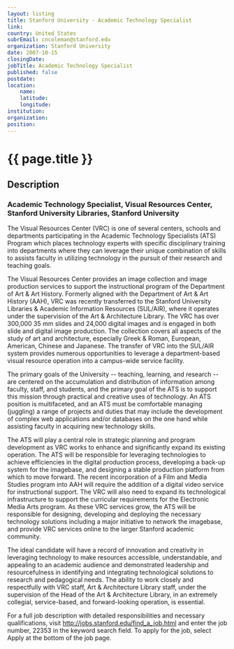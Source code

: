 ```yaml
---
layout: listing
title: Stanford University - Academic Technology Specialist
link:
country: United States
subrEmail: cncoleman@stanford.edu
organization: Stanford University 
date: 2007-10-15
closingDate: 
jobTitle: Academic Technology Specialist
published: false
postdate:
location:
	name: 
	latitude: 
	longitude: 
institution: 
organization: 
position: 
--- 
```



# {{ page.title }}

## Description






<h3>Academic Technology Specialist, Visual Resources Center, Stanford University Libraries, Stanford University</h3>

<p>The Visual Resources Center (VRC) is one of several centers, schools and departments participating in the Academic Technology Specialists (ATS) Program which places technology experts with specific disciplinary training into departments where they can leverage their unique combination of skills to assists faculty in utilizing technology in the pursuit of their research and teaching goals.</p>

<p>The Visual Resources Center provides an image collection and image production services to support the instructional program of the Department of Art & Art History. Formerly aligned with the Department of Art & Art History (AAH), VRC was recently transferred to the Stanford University Libraries & Academic Information Resources (SUL/AIR), where it operates under the supervision of the Art & Architecture Library.  The VRC has over 300,000 35 mm slides and 24,000 digital images and is engaged in both slide and digital image production. The collection covers all aspects of the study of art and architecture, especially Greek & Roman, European, American, Chinese and Japanese. The transfer of VRC into the SUL/AIR system provides numerous opportunities to leverage a department-based visual resource operation into a campus-wide service facility.</p>

<p>The primary goals of the University -- teaching, learning, and research -- are centered on the accumulation and distribution of information among faculty, staff, and students, and the primary goal of the ATS is to support this mission through practical and creative uses of technology. An ATS position is multifaceted, and an ATS must be comfortable managing (juggling) a range of projects and duties that may include the development of complex web applications and/or databases on the one hand while assisting faculty in acquiring new technology skills.</p>

<p>The ATS will play a central role in strategic planning and program development as VRC works to enhance and significantly expand its existing operation. The ATS will be responsible for leveraging technologies to achieve efficiencies in the digital production process, developing a back-up system for the imagebase, and designing a stable production platform from which to move forward. The recent incorporation of a Film and Media Studies program into AAH will require the addition of a digital video service for instructional support. The VRC will also need to expand its technological infrastructure to support the curricular requirements for the Electronic Media Arts program. As these VRC services grow, the ATS will be responsible for designing, developing and deploying the necessary technology solutions including a major initiative to network the imagebase, and provide VRC services online to the larger Stanford academic community.</p>

<p>The ideal candidate will have a record of innovation and creativity in leveraging technology to make resources accessible, understandable, and appealing to an academic audience and demonstrated leadership and resourcefulness in identifying and integrating technological solutions to research and pedagogical needs. The ability to work closely and respectfully with VRC staff, Art & Architecture Library staff, under the supervision of the Head of the Art & Architecture Library, in an extremely collegial, service-based, and forward-looking operation, is essential.<p>

<p>For a full job description with detailed responsibilities and necessary qualifications, visit <a href="http://jobs.stanford.edu/find_a_job.html">http://jobs.stanford.edu/find_a_job.html</a> and enter the job number, 22353 in the keyword search field. To apply for the job, select Apply at the bottom of the job page.</p>
